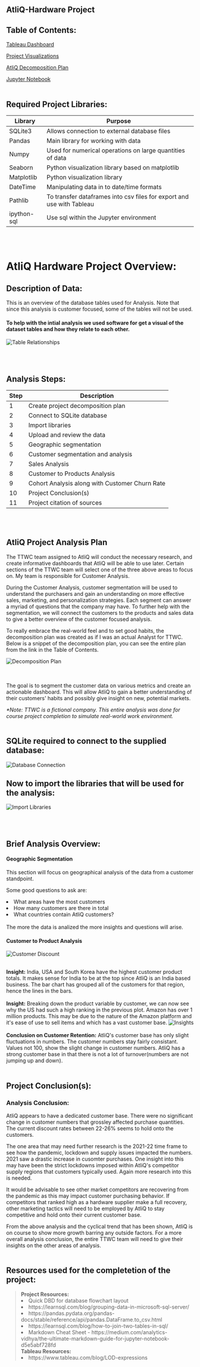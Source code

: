 ## AtliQ-Hardware Project

## Table of Contents:
[Tableau Dashboard](https://public.tableau.com/app/profile/julynda.vaughn/viz/AtliQCustomerAnalysisv6_2/AtliQCustomerDemographics)

[Project Visualizations](https://github.com/julyndav/AtliQ-Hardware/tree/main/Analysis%20Images)

[AtliQ Decomposition Plan](https://github.com/julyndav/AtliQ-Hardware/blob/main/AtliQ%20Decomposition%20Plan%20Project.pdf)

[Jupyter Notebook](https://github.com/julyndav/AtliQ-Hardware/blob/main/AtliQ%20Customer%20Analysis%20Final.ipynb)
<br></br>

## Required Project Libraries:
| Library |Purpose |
| --- | --- |
| SQLite3 | Allows connection to external database files |
| Pandas| Main library for working with data |
| Numpy | Used for numerical operations on large quantities of data |
| Seaborn | Python visualization library based on matplotlib |
| Matplotlib | Python visualization library |
| DateTime | Manipulating data in to date/time formats |
| Pathlib | To transfer dataframes into csv files for export and use with Tableau |
| ipython-sql | Use sql within the Jupyter environment |

<br></br>


# AtliQ Hardware Project Overview:
## Description of Data: 
This is an overview of the database tables used for Analysis. Note that since this analysis is customer focused, some of the tables will not be used. 
#### To help with the intial analysis we used software for get a visual of the dataset tables and how they relate to each other.
![Table Relationships](https://github.com/julyndav/AtliQ-Hardware/blob/main/Analysis%20Images/Database%20flowchart.png)

<br></br>

## Analysis Steps:
| Step |Description |
| --- | --- |
| 1 | Create project decomposition plan |
| 2 | Connect to SQLite database |
| 3 | Import libraries |
| 4 | Upload and review the data |
| 5 | Geographic segmentation |
| 6 | Customer segmentation and analysis |
| 7 | Sales Analysis |
| 8 | Customer to Products Analysis |
| 9 | Cohort Analysis along with Customer Churn Rate |
| 10 | Project Conclusion(s) |
| 11 | Project citation of sources |

<br></br>

## AtliQ Project Analysis Plan 

The TTWC team assigned to AtliQ will conduct the necessary research, and create informative dashboards that AtliQ will be able to use later. Certain sections of the TTWC team will select one of the three above areas to focus on. My team is responsible for Customer Analysis. 

During the Customer Analysis, customer segmentation will be used to understand the purchasers and gain an understanding on more effective sales, marketing, and personalization strategies. Each segment can answer a myriad of questions that the company may have. To further help with the segmentation, we will connect the customers to the products and sales data to give a better overview of the customer focused analysis.  

To really embrace the real-world feel and to set good habits, the decomposition plan was created as if I was an actual Analyst for TTWC.  Below is a snippet of the decomposition plan, you can see the entire plan from the link in the Table of Contents. 

![Decomposition Plan](https://github.com/julyndav/AtliQ-Hardware/blob/main/readmepics/decomp.png)
<br>
<br></br>


The goal is to segment the customer data on various metrics and create an actionable dashboard. This will allow AtliQ to gain a better understanding of their customers' habits and possibly give insight on new, potential markets. 

<p></p>
<i> *Note:  TTWC is a fictional company.  This entire analysis was done for course project completion to simulate real-world work environment.</i>
<br></br>


## SQLite required to connect to the supplied database:
![Database Connection](https://github.com/julyndav/AtliQ-Hardware/blob/main/readmepics/dbase%20connection.png)


## Now to import the libraries that will be used for the analysis:
![Import Libraries](https://github.com/julyndav/AtliQ-Hardware/blob/main/readmepics/libraries.png)

<br></br>

## Brief Analysis Overview:
#### Geographic Segmentation
This section will focus on geographical analysis of the data from a customer standpoint.

Some good questions to ask are:<li>
What areas have the most customers<li>
How many customers are there in total<li>
What countries contain AtliQ customers?<br></br>
The more the data is analized the more insights and questions will arise.

#### Customer to Product Analysis
![Customer Discount](https://github.com/julyndav/AtliQ-Hardware/blob/main/Analysis%20Images/Average%20Discount%20per%20Customer.jpg)
<br></br>

<b>Insight:</b> India, USA and South Korea have the highest customer product totals. It makes sense for India to be at the top since AtliQ is an India based business. The bar chart has grouped all of the customers for that region, hence the lines in the bars.
<br></br> <b>Insight:</b> Breaking down the product variable by customer, we can now see why the US had such a high ranking in the previous plot. Amazon has over 1 million products. This may be due to the nature of the Amazon platform and it's ease of use to sell items and which has a vast customer base.
![Insights](https://github.com/julyndav/AtliQ-Hardware/blob/main/Analysis%20Images/Amount%20Sold%20to%20Customer.jpg)
<br></br>
<b>Conclusion on Customer Retention:</b> AtliQ's customer base has only slight fluctuations in numbers. The customer numbers stay fairly consistant. Values not 100, show the slight change in customer numbers. AtliQ has a strong customer base in that there is not a lot of turnover(numbers are not jumping up and down).
<br></br>

## Project Conclusion(s):

### Analysis Conclusion:
AtliQ appears to have a dedicated customer base. There were no significant change in customer numbers that grossley affected purchase quantities. The current discount rates between 22-26% seems to hold onto the customers.

The one area that may need further research is the 2021-22 time frame to see how the pandemic, lockdown and supply issues impacted the numbers. 2021 saw a drastic increase in cusomter purchases. One insight into this may have been the strict lockdowns imposed within AtliQ's competitor supply regions that customers typically used. Again more research into this is needed.

It would be advisable to see other market competitors are recovering from the pandemic as this may impact customer purchasing behavior. If competitors that ranked high as a hardware supplier make a full recovery, other marketing tactics will need to be employed by AtliQ to stay competitive and hold onto their current customer base.

From the above analysis and the cyclical trend that has been shown, AtliQ is on course to show more growth barring any outside factors. For a more overall analysis conclusion, the entire TTWC team will need to give their insights on the other areas of analysis.
<br></br>


## Resources used for the completetion of the project:
<blockquote>
<b>Project Resources:</b>
<li> Quick DBD for database flowchart layout</li>
<li> https://learnsql.com/blog/grouping-data-in-microsoft-sql-server/</li>
<li>https://pandas.pydata.org/pandas-docs/stable/reference/api/pandas.DataFrame.to_csv.html</li>
<li>https://learnsql.com/blog/how-to-join-two-tables-in-sql/</li>
<li> Markdown Cheat Sheet - https://medium.com/analytics-vidhya/the-ultimate-markdown-guide-for-jupyter-notebook-d5e5abf728fd</li>
<b>Tableau Resources:</b>
<li> https://www.tableau.com/blog/LOD-expressions</li>

